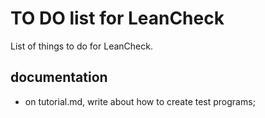 TO DO list for LeanCheck
========================

List of things to do for LeanCheck.


documentation
-------------

* on tutorial.md, write about how to create test programs;

